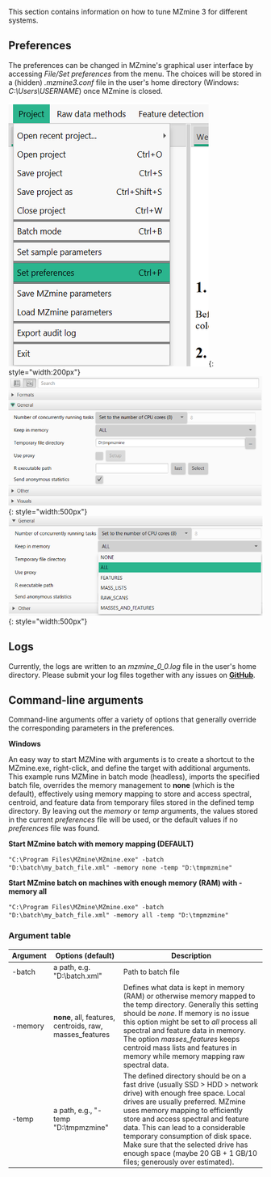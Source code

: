 This section contains information on how to tune MZmine 3 for different systems.

## Preferences
The preferences can be changed in MZmine's graphical user interface by accessing _File/Set preferences_ from the menu. The choices will be stored in a (hidden) _.mzmine3.conf_ file in the user's home directory (Windows: _C:\Users\USERNAME_) once MZmine is closed.


![Preferences](img/menu_pref.png){: style="width:200px"}  ![Preferences](img/performance_param.png){: style="width:500px"}  ![Memory](img/performance_memory.png){: style="width:500px"}

## Logs
Currently, the logs are written to an _mzmine_0_0.log_ file in the user's home directory. Please submit your log files together with any issues on **[GitHub](https://github.com/mzmine/mzmine3/issues)**.


## Command-line arguments
Command-line arguments offer a variety of options that generally override the corresponding parameters in the preferences.


**Windows**

An easy way to start MZMine with arguments is to create a shortcut to the MZmine.exe, right-click, and define the target with additional arguments. This example runs MZMine in batch mode (headless), imports the specified batch file, overrides the memory management to **none** (which is the default), effectively using memory mapping to store and access spectral, centroid, and feature data from temporary files stored in the defined temp directory. By leaving out the _memory_ or _temp_ arguments, the values stored in the current _preferences_ file will be used, or the default values if no _preferences_ file was found.  

**Start MZmine batch with memory mapping (**DEFAULT**)**
```
"C:\Program Files\MZmine\MZmine.exe" -batch "D:\batch\my_batch_file.xml" -memory none -temp "D:\tmpmzmine"
```


**Start MZmine batch on machines with enough memory (RAM) with -memory all**
```
"C:\Program Files\MZmine\MZmine.exe" -batch "D:\batch\my_batch_file.xml" -memory all -temp "D:\tmpmzmine"
```

### Argument table

| Argument | Options (**default**) | Description |
| --- | --- | --- |
| -batch | a path, e.g. "D:\batch.xml" | Path to batch file |
| -memory | **none**, all, features, centroids, raw, masses_features | Defines what data is kept in memory (RAM) or otherwise memory mapped to the temp directory. Generally this setting should be _none_. If memory is no issue this option might be set to _all_ process all spectral and feature data in memory. The option _masses_features_ keeps centroid mass lists and features in memory while memory mapping raw spectral data. |
| -temp | a path, e.g., "-temp "D:\tmpmzmine\" | The defined directory should be on a fast drive (usually SSD > HDD > network drive) with enough free space. Local drives are usually preferred. MZmine uses memory mapping to efficiently store and access spectral and feature data. This can lead to a considerable temporary consumption of disk space. Make sure that the selected drive has enough space (maybe 20 GB + 1 GB/10 files; generously over estimated). |
